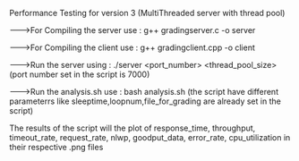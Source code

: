 Performance Testing for version 3 (MultiThreaded server with thread pool)

--->For Compiling the server 
	use : g++ gradingserver.c -o server

--->For Compiling the client 
	use : g++ gradingclient.cpp -o client

--->Run the server
	using : ./server <port_number> <thread_pool_size> (port number set in the script is 7000)

--->Run	the analysis.sh
	use : bash analysis.sh (the script have different parameterrs like sleeptime,loopnum,file_for_grading are already set in the script)

The results of the script will the plot of response_time, throughput, timeout_rate, request_rate, nlwp, goodput_data, error_rate, cpu_utilization in their respective .png files
